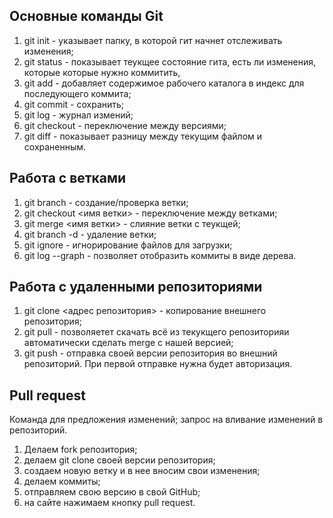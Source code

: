 ## Основные команды Git

1. git init - указывает папку, в которой гит начнет отслеживать изменения;
2. git status - показывает теукщее состояние гита, есть ли изменения, которые которые нужно коммитить,
3. git add - добавляет содержимое рабочего каталога в индекс для последующего коммита;
4. git commit - сохранить;
5. git log - журнал измений;
6. git checkout - переключение между версиями;
7. git diff - показывает разницу между текущим файлом и сохраненным.

## Работа с ветками

1. git branch - создание/проверка ветки;
2. git checkout <имя ветки> - переключение между ветками;
3. git merge <имя ветки> - слияние ветки с теукщей;
4. git branch -d - удаление ветки;
5. git ignore - игнорирование файлов для загрузки;
6. git log --graph - позволяет отобразить коммиты в виде дерева.

## Работа с удаленными репозиториями

1. git clone <адрес репозитория> - копирование внешнего репозитория;
2. git pull - позволяетет скачать всё из текукщего репозиторияи автоматически сделать merge с нашей версией;
3. git push - отправка своей версии репозитория во внешний репозиторий. При первой отправке нужна будет авторизация.

## Pull request

Команда для предложения изменений; запрос на вливание изменений в репозиторий.

1. Делаем fork репозитория;
2. делаем git clone своей версии репозитория;
3. создаем новую ветку и в нее вносим свои изменения;
4. делаем коммиты;
5. отправляем свою версию в свой GitHub;
6. на сайте нажимаем кнопку pull request.